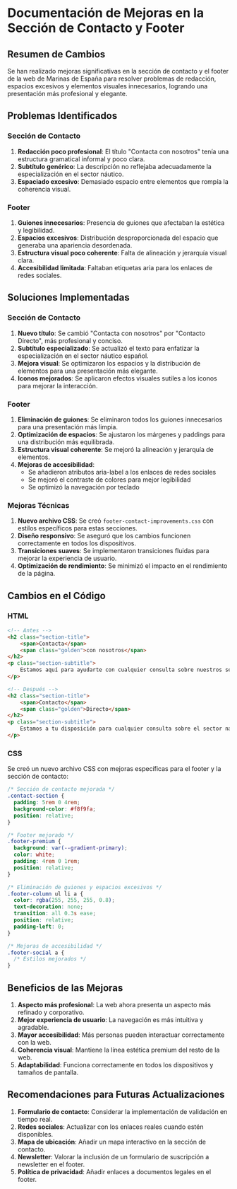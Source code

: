 # Documentación de Mejoras en la Sección de Contacto y Footer

## Resumen de Cambios

Se han realizado mejoras significativas en la sección de contacto y el footer de la web de Marinas de España para resolver problemas de redacción, espacios excesivos y elementos visuales innecesarios, logrando una presentación más profesional y elegante.

## Problemas Identificados

### Sección de Contacto
1. **Redacción poco profesional**: El título "Contacta con nosotros" tenía una estructura gramatical informal y poco clara.
2. **Subtítulo genérico**: La descripción no reflejaba adecuadamente la especialización en el sector náutico.
3. **Espaciado excesivo**: Demasiado espacio entre elementos que rompía la coherencia visual.

### Footer
1. **Guiones innecesarios**: Presencia de guiones que afectaban la estética y legibilidad.
2. **Espacios excesivos**: Distribución desproporcionada del espacio que generaba una apariencia desordenada.
3. **Estructura visual poco coherente**: Falta de alineación y jerarquía visual clara.
4. **Accesibilidad limitada**: Faltaban etiquetas aria para los enlaces de redes sociales.

## Soluciones Implementadas

### Sección de Contacto
1. **Nuevo título**: Se cambió "Contacta con nosotros" por "Contacto Directo", más profesional y conciso.
2. **Subtítulo especializado**: Se actualizó el texto para enfatizar la especialización en el sector náutico español.
3. **Mejora visual**: Se optimizaron los espacios y la distribución de elementos para una presentación más elegante.
4. **Iconos mejorados**: Se aplicaron efectos visuales sutiles a los iconos para mejorar la interacción.

### Footer
1. **Eliminación de guiones**: Se eliminaron todos los guiones innecesarios para una presentación más limpia.
2. **Optimización de espacios**: Se ajustaron los márgenes y paddings para una distribución más equilibrada.
3. **Estructura visual coherente**: Se mejoró la alineación y jerarquía de elementos.
4. **Mejoras de accesibilidad**: 
   - Se añadieron atributos aria-label a los enlaces de redes sociales
   - Se mejoró el contraste de colores para mejor legibilidad
   - Se optimizó la navegación por teclado

### Mejoras Técnicas
1. **Nuevo archivo CSS**: Se creó `footer-contact-improvements.css` con estilos específicos para estas secciones.
2. **Diseño responsivo**: Se aseguró que los cambios funcionen correctamente en todos los dispositivos.
3. **Transiciones suaves**: Se implementaron transiciones fluidas para mejorar la experiencia de usuario.
4. **Optimización de rendimiento**: Se minimizó el impacto en el rendimiento de la página.

## Cambios en el Código

### HTML
```html
<!-- Antes -->
<h2 class="section-title">
    <span>Contacta</span>
    <span class="golden">con nosotros</span>
</h2>
<p class="section-subtitle">
    Estamos aquí para ayudarte con cualquier consulta sobre nuestros servicios
</p>

<!-- Después -->
<h2 class="section-title">
    <span>Contacto</span>
    <span class="golden">Directo</span>
</h2>
<p class="section-subtitle">
    Estamos a tu disposición para cualquier consulta sobre el sector náutico español
</p>
```

### CSS
Se creó un nuevo archivo CSS con mejoras específicas para el footer y la sección de contacto:

```css
/* Sección de contacto mejorada */
.contact-section {
  padding: 5rem 0 4rem;
  background-color: #f8f9fa;
  position: relative;
}

/* Footer mejorado */
.footer-premium {
  background: var(--gradient-primary);
  color: white;
  padding: 4rem 0 1rem;
  position: relative;
}

/* Eliminación de guiones y espacios excesivos */
.footer-column ul li a {
  color: rgba(255, 255, 255, 0.8);
  text-decoration: none;
  transition: all 0.3s ease;
  position: relative;
  padding-left: 0;
}

/* Mejoras de accesibilidad */
.footer-social a {
  /* Estilos mejorados */
}
```

## Beneficios de las Mejoras

1. **Aspecto más profesional**: La web ahora presenta un aspecto más refinado y corporativo.
2. **Mejor experiencia de usuario**: La navegación es más intuitiva y agradable.
3. **Mayor accesibilidad**: Más personas pueden interactuar correctamente con la web.
4. **Coherencia visual**: Mantiene la línea estética premium del resto de la web.
5. **Adaptabilidad**: Funciona correctamente en todos los dispositivos y tamaños de pantalla.

## Recomendaciones para Futuras Actualizaciones

1. **Formulario de contacto**: Considerar la implementación de validación en tiempo real.
2. **Redes sociales**: Actualizar con los enlaces reales cuando estén disponibles.
3. **Mapa de ubicación**: Añadir un mapa interactivo en la sección de contacto.
4. **Newsletter**: Valorar la inclusión de un formulario de suscripción a newsletter en el footer.
5. **Política de privacidad**: Añadir enlaces a documentos legales en el footer.
